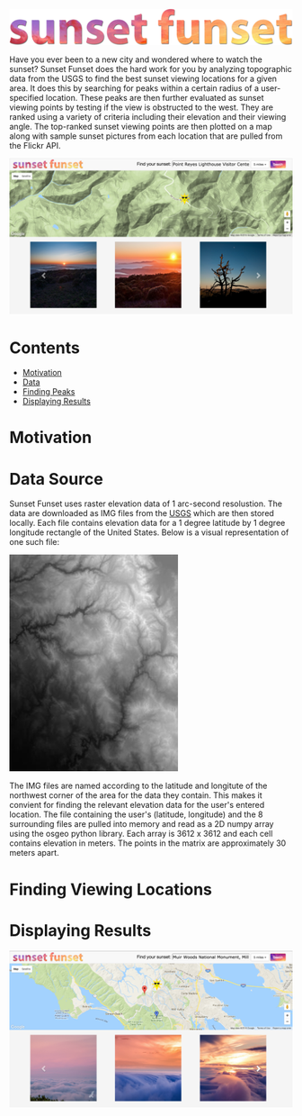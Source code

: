![Sunset Funset Logo](/static/biglogo.png)

Have you ever been to a new city and wondered where to watch the sunset? Sunset Funset does the hard work for you by analyzing 
topographic data from the USGS to find the best sunset viewing locations for a given area.  It does this by searching for 
peaks within a certain radius of a user-specified location. These peaks are then further evaluated as sunset viewing points by
testing if the view is obstructed to the west. They are ranked using a variety of criteria including their elevation and their
viewing angle. The top-ranked sunset viewing points are then plotted on a map along with sample sunset pictures from each 
location that are pulled from the Flickr API.

![App Screen Shot](/readmescreenshot/screenshot.png)

# Contents
* [Motivation](#motivation)
* [Data](#data)
* [Finding Peaks](#findinglocations)
* [Displaying Results](#display)

# <a name="motivation"></a>Motivation

# <a name="data"></a>Data Source
Sunset Funset uses raster elevation data of 1 arc-second resolustion. The data are downloaded as IMG files from the [USGS](http://viewer.nationalmap.gov/basic/) which are then stored locally. Each file contains elevation data for a 1 degree latitude by 1 degree longitude rectangle of the United States.
Below is a visual representation of one such file:

![Data Image](/readmescreenshot/fav.jpg)

The IMG files are named according to the latitude and longitute of the northwest corner of the area for the data they contain. This makes it convient for finding the relevant elevation data for the user's entered location. The file containing the user's (latitude, longitude) and the 8 surrounding files are pulled into memory and read as a 2D numpy array using the osgeo python library. Each array is 3612 x 3612 and each cell contains elevation in meters. The points in the matrix are approximately 30 meters apart.

# <a name="findinglocations"><a/>Finding Viewing Locations

# <a name="display"></a>Displaying Results

![App Screen Shot2](/static/screenshot2.png)
